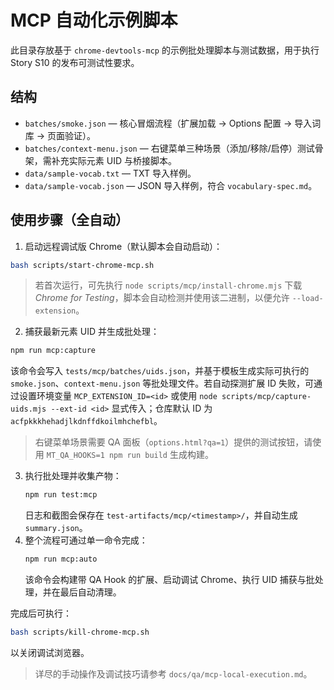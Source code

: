 # MCP 自动化示例脚本

此目录存放基于 `chrome-devtools-mcp` 的示例批处理脚本与测试数据，用于执行 Story S10 的发布可测试性要求。

## 结构

- `batches/smoke.json` — 核心冒烟流程（扩展加载 → Options 配置 → 导入词库 → 页面验证）。
- `batches/context-menu.json` — 右键菜单三种场景（添加/移除/启停）测试骨架，需补充实际元素 UID 与桥接脚本。
- `data/sample-vocab.txt` — TXT 导入样例。
- `data/sample-vocab.json` — JSON 导入样例，符合 `vocabulary-spec.md`。

## 使用步骤（全自动）

1. 启动远程调试版 Chrome（默认脚本会自动启动）：
 ```bash
 bash scripts/start-chrome-mcp.sh
 ```
  > 若首次运行，可先执行 `node scripts/mcp/install-chrome.mjs` 下载 *Chrome for Testing*，脚本会自动检测并使用该二进制，以便允许 `--load-extension`。
2. 捕获最新元素 UID 并生成批处理：
 ```bash
 npm run mcp:capture
 ```
  该命令会写入 `tests/mcp/batches/uids.json`，并基于模板生成实际可执行的 `smoke.json`、`context-menu.json` 等批处理文件。若自动探测扩展 ID 失败，可通过设置环境变量 `MCP_EXTENSION_ID=<id>` 或使用 `node scripts/mcp/capture-uids.mjs --ext-id <id>` 显式传入；仓库默认 ID 为 `acfpkkkhehadjlkdnffdkoilmhchefbl`。
  > 右键菜单场景需要 QA 面板（`options.html?qa=1`）提供的测试按钮，请使用 `MT_QA_HOOKS=1 npm run build` 生成构建。
3. 执行批处理并收集产物：
   ```bash
   npm run test:mcp
   ```
   日志和截图会保存在 `test-artifacts/mcp/<timestamp>/`，并自动生成 `summary.json`。
4. 整个流程可通过单一命令完成：
   ```bash
   npm run mcp:auto
   ```
   该命令会构建带 QA Hook 的扩展、启动调试 Chrome、执行 UID 捕获与批处理，并在最后自动清理。

完成后可执行：
```bash
bash scripts/kill-chrome-mcp.sh
```
以关闭调试浏览器。

> 详尽的手动操作及调试技巧请参考 `docs/qa/mcp-local-execution.md`。
